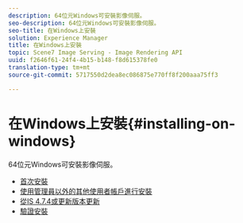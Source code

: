 ```yaml
---
description: 64位元Windows可安裝影像伺服。
seo-description: 64位元Windows可安裝影像伺服。
seo-title: 在Windows上安裝
solution: Experience Manager
title: 在Windows上安裝
topic: Scene7 Image Serving - Image Rendering API
uuid: f2646f61-24f4-4b15-b148-f8d615378fe0
translation-type: tm+mt
source-git-commit: 5717550d2dea8ec086875e770ff8f200aaa75ff3

---
```



# 在Windows上安裝{#installing-on-windows}

64位元Windows可安裝影像伺服。

* [首次安裝](t-first-time-installation-win.md)
* [使用管理員以外的其他使用者帳戶進行安裝](t-diff-account-win.md)
* [從IS 4.7.4或更新版本更新](t-update-win.md)
* [驗證安裝](t-verify-win.md)
